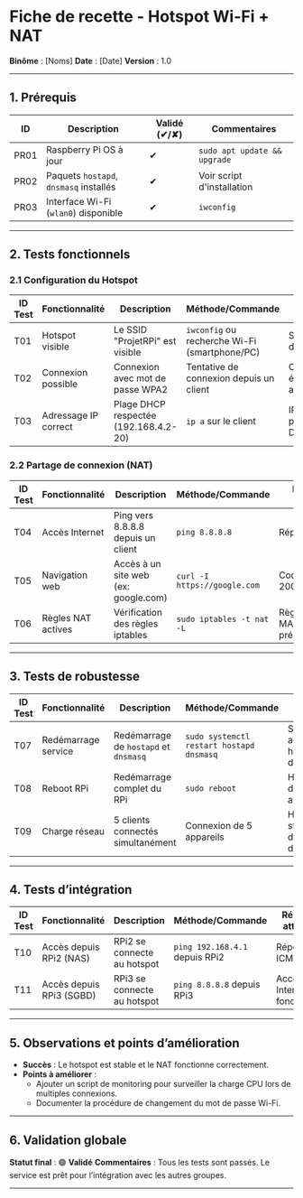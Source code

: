 # Fiche de recette - Hotspot Wi-Fi + NAT

**Binôme** : [Noms]
**Date** : [Date]
**Version** : 1.0

---
## 1. Prérequis
| **ID** | **Description**                          | **Validé (✔/✘)** | **Commentaires**          |
|--------|------------------------------------------|------------------|---------------------------|
| PR01   | Raspberry Pi OS à jour                  | ✔                | `sudo apt update && upgrade` |
| PR02   | Paquets `hostapd`, `dnsmasq` installés  | ✔                | Voir script d'installation |
| PR03   | Interface Wi-Fi (`wlan0`) disponible     | ✔                | `iwconfig`                |

---
## 2. Tests fonctionnels

### 2.1 Configuration du Hotspot
| **ID Test** | **Fonctionnalité**               | **Description**                          | **Méthode/Commande**                     | **Résultat attendu**               | **Résultat obtenu** | **Statut** |
|-------------|-----------------------------------|------------------------------------------|------------------------------------------|------------------------------------|---------------------|------------|
| T01         | Hotspot visible                   | Le SSID "ProjetRPi" est visible          | `iwconfig` ou recherche Wi-Fi (smartphone/PC) | SSID détecté                     | ✔                   | 🟢 OK      |
| T02         | Connexion possible                | Connexion avec mot de passe WPA2         | Tentative de connexion depuis un client | Connexion établie, IP attribuée   | ✔                   | 🟢 OK      |
| T03         | Adressage IP correct              | Plage DHCP respectée (192.168.4.2-20)    | `ip a` sur le client                     | IP dans la plage DHCP             | 192.168.4.5         | 🟢 OK      |

### 2.2 Partage de connexion (NAT)
| **ID Test** | **Fonctionnalité**               | **Description**                          | **Méthode/Commande**                     | **Résultat attendu**               | **Résultat obtenu** | **Statut** |
|-------------|-----------------------------------|------------------------------------------|------------------------------------------|------------------------------------|---------------------|------------|
| T04         | Accès Internet                    | Ping vers 8.8.8.8 depuis un client      | `ping 8.8.8.8`                           | Réponse ICMP                       | ✔                   | 🟢 OK      |
| T05         | Navigation web                   | Accès à un site web (ex: google.com)     | `curl -I https://google.com`             | Code HTTP 200                      | ✔                   | 🟢 OK      |
| T06         | Règles NAT actives                | Vérification des règles iptables         | `sudo iptables -t nat -L`                 | Règle MASQUERADE présente          | ✔                   | 🟢 OK      |

---
## 3. Tests de robustesse
| **ID Test** | **Fonctionnalité**               | **Description**                          | **Méthode/Commande**                     | **Résultat attendu**               | **Résultat obtenu** | **Statut** |
|-------------|-----------------------------------|------------------------------------------|------------------------------------------|------------------------------------|---------------------|------------|
| T07         | Redémarrage service               | Redémarrage de `hostapd` et `dnsmasq`   | `sudo systemctl restart hostapd dnsmasq`  | Services actifs, hotspot disponible | ✔                   | 🟢 OK      |
| T08         | Reboot RPi                        | Redémarrage complet du RPi               | `sudo reboot`                            | Hotspot disponible après reboot    | ✔                   | 🟢 OK      |
| T09         | Charge réseau                     | 5 clients connectés simultanément        | Connexion de 5 appareils                 | Hotspot stable, pas de déconnexion | ✔                   | 🟢 OK      |

---
## 4. Tests d’intégration
| **ID Test** | **Fonctionnalité**               | **Description**                          | **Méthode/Commande**                     | **Résultat attendu**               | **Résultat obtenu** | **Statut** |
|-------------|-----------------------------------|------------------------------------------|------------------------------------------|------------------------------------|---------------------|------------|
| T10         | Accès depuis RPi2 (NAS)           | RPi2 se connecte au hotspot              | `ping 192.168.4.1` depuis RPi2           | Réponse ICMP                       | ✔                   | 🟢 OK      |
| T11         | Accès depuis RPi3 (SGBD)          | RPi3 se connecte au hotspot              | `ping 8.8.8.8` depuis RPi3               | Accès Internet fonctionnel         | ✔                   | 🟢 OK      |

---
## 5. Observations et points d’amélioration
- **Succès** : Le hotspot est stable et le NAT fonctionne correctement.
- **Points à améliorer** :
  - Ajouter un script de monitoring pour surveiller la charge CPU lors de multiples connexions.
  - Documenter la procédure de changement du mot de passe Wi-Fi.

---
## 6. Validation globale
**Statut final** : 🟢 **Validé**
**Commentaires** : Tous les tests sont passés. Le service est prêt pour l’intégration avec les autres groupes.

---

